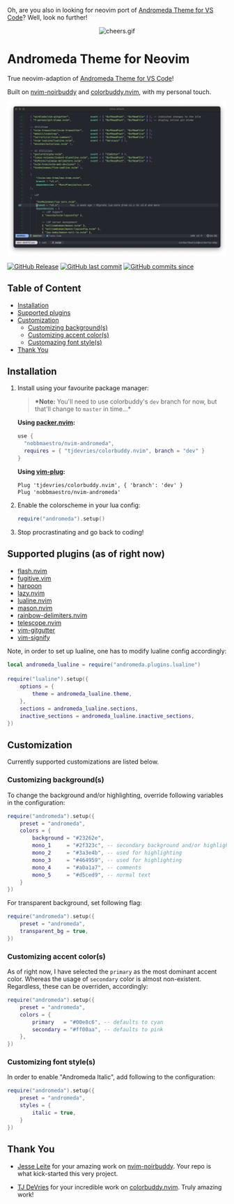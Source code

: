 Oh, are you also in looking for neovim port of [Andromeda Theme for VS Code](https://github.com/EliverLara/Andromeda/tree/master)? Well, look no further!

<p align="center">
<img src="https://media.giphy.com/media/sp685iuIEGuys/giphy.gif" alt="cheers.gif"/>
</p>

# Andromeda Theme for Neovim

True neovim-adaption of [Andromeda Theme for VS Code](https://github.com/EliverLara/Andromeda/tree/master)!

Built on [nvim-noirbuddy](https://github.com/jesseleite/nvim-noirbuddy) and [colorbuddy.nvim](https://github.com/tjdevries/colorbuddy.nvim), with my personal touch.

![media/demo.png](media/demo.png)

[![GitHub Release](https://img.shields.io/github/v/release/nobbmaestro/nvim-andromeda)](github-release)
[![GitHub last commit](https://img.shields.io/github/last-commit/nobbmaestro/nvim-andromeda/development)](github-last-commit)
[![GitHub commits since](https://img.shields.io/github/commits-since/nobbmaestro/nvim-andromeda/v0.5.0/development)](githut-commits-since)

## Table of Content

-   [Installation](#installation)
-   [Supported plugins](#supported-plugins-as-of-right-now)
-   [Customization](#customization)
    -   [Customizing background(s)](#customizing-backgrounds)
    -   [Customizing accent color(s)](#customizing-accent-colors)
    -   [Customazing font style(s)](#customizing-font-styles)
-   [Thank You](#thank-you)

## Installation

1. Install using your favourite package manager:

    > **\*Note:** You'll need to use colorbuddy's `dev` branch for now, but that'll change to `master` in time...\*

    **Using [packer.nvim](https://github.com/wbthomason/packer.nvim):**

    ```lua
    use {
      "nobbmaestro/nvim-andromeda",
      requires = { "tjdevries/colorbuddy.nvim", branch = "dev" }
    }
    ```

    **Using [vim-plug](https://github.com/junegunn/vim-plug):**

    ```vim
    Plug 'tjdevries/colorbuddy.nvim', { 'branch': 'dev' }
    Plug 'nobbmaestro/nvim-andromeda'
    ```

2. Enable the colorscheme in your lua config:

    ```lua
    require("andromeda").setup()
    ```

3. Stop procrastinating and go back to coding!

## Supported plugins (as of right now)

-   [flash.nvim](https://github.com/folke/flash.nvim/tree/8a8e74922a383c253b7f92e042b749150140c8d1)
-   [fugitive.vim](https://github.com/tpope/vim-fugitive)
-   [harpoon](https://github.com/ThePrimeagen/harpoon)
-   [lazy.nvim](https://github.com/folke/lazy.nvim)
-   [lualine.nvim](https://github.com/nvim-lualine/lualine.nvim)
-   [mason.nvim](https://github.com/williamboman/mason.nvim)
-   [rainbow-delimiters.nvim](https://github.com/HiPhish/rainbow-delimiters.nvim)
-   [telescope.nvim](https://github.com/nvim-telescope/telescope.nvim)
-   [vim-gitgutter](https://github.com/airblade/vim-gitgutter)
-   [vim-signify](https://github.com/mhinz/vim-signify)

Note, in order to set up lualine, one has to modify lualine config accordingly:

```lua
local andromeda_lualine = require("andromeda.plugins.lualine")

require("lualine").setup({
    options = {
        theme = andromeda_lualine.theme,
    },
    sections = andromeda_lualine.sections,
    inactive_sections = andromeda_lualine.inactive_sections,
})

```

## Customization

Currently supported customizations are listed below.

### Customizing background(s)

To change the background and/or highlighting, override following variables in the configuration:

```lua
require("andromeda").setup({
    preset = "andromeda",
    colors = {
        background = "#23262e",
        mono_1     = "#2f323c", -- secondary background and/or highlighting
        mono_2     = "#3a3e4b", -- used for highlighting
        mono_3     = "#464959", -- used for highlighting
        mono_4     = "#a0a1a7", -- comments
        mono_5     = "#d5ced9", -- normal text
    }
})
```

For transparent background, set following flag:

```lua
require("andromeda").setup({
    preset = "andromeda",
    transparent_bg = true,
})
```

### Customizing accent color(s)

As of right now, I have selected the `primary` as the most dominant accent color. Whereas the usage of `secondary` color is almost non-existent. Regardless, these can be overriden, accordingly:

```lua
require("andromeda").setup({
    preset = "andromeda",
    colors = {
        primary   = "#00e8c6", -- defaults to cyan
        secondary = "#ff00aa", -- defaults to pink
    },
})
```

### Customizing font style(s)

In order to enable "Andromeda Italic", add following to the configuration:

```lua
require("andromeda").setup({
    preset = "andromeda",
    styles = {
        italic = true,
    }
})
```

## Thank You

-   [Jesse Leite](https://twitter.com/jesseleite85) for your amazing work on [nvim-noirbuddy](https://github.com/jesseleite/nvim-noirbuddy). Your repo is what kick-started this very project.

-   [TJ DeVries](https://twitter.com/teej_dv) for your incredible work on [colorbuddy.nvim](https://github.com/tjdevries/colorbuddy.nvim). Truly amazing work!
